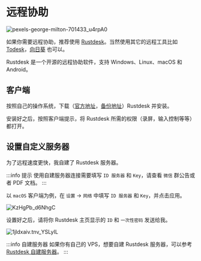 # 远程协助

![pexels-george-milton-701433_u4rpA0](https://img.slarker.me/wiki/pexels-george-milton-701433_u4rpA0.jpg)

如果你需要远程协助，推荐使用 [Rustdesk](https://rustdesk.com/zh/)。当然使用其它的远程工具比如 [Todesk](https://www.todesk.com/)，[向日葵](https://sunlogin.oray.com/) 也可以。

Rustdesk 是一个开源的远程协助软件，支持 Windows、Linux、macOS 和 Android。

## 客户端

按照自己的操作系统，下载（[官方地址](https://github.com/rustdesk/rustdesk/releases/)，[备份地址](https://www.123pan.com/s/1JKMjv-R6po.html)）Rustdesk 并安装。

安装好之后，按照客户端提示，将 Rustdesk 所需的权限（录屏，输入控制等等）都打开。

## 设置自定义服务器

为了远程速度更快，我自建了 Rustdesk 服务器。

:::info 提示
使用自建服务器连接需要填写 `ID 服务器` 和 `Key`，请查看 `微信` 群公告或者 PDF 文档。
:::

以 `macOS` 客户端为例，在 `设置` -> `网络` 中填写 `ID 服务器` 和 `Key`，并点击应用。

![KzHgPb_d6NhgC](https://img.slarker.me/wiki/KzHgPb_d6NhgC.png)

设置好之后，请将你 Rustdesk 主页显示的 `ID` 和 `一次性密码` 发送给我。

![1jldxaiv.tnv_YSLyIL](https://img.slarker.me/wiki/1jldxaiv.tnv_YSLyIL.png)

:::info 自建服务器
如果你有自己的 VPS，想要自建 Rustdesk 服务器，可以参考 [Rustdesk 自建服务器](https://51.ruyo.net/18517.html)。
:::